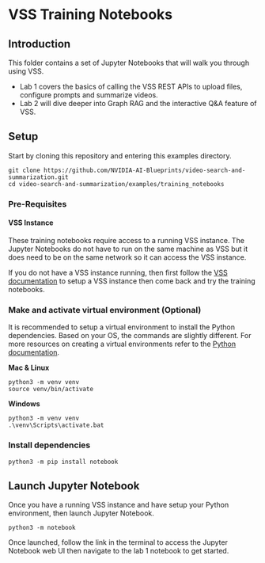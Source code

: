 # VSS Training Notebooks

## Introduction

This folder contains a set of Jupyter Notebooks that will walk you through using VSS. 

- Lab 1 covers the basics of calling the VSS REST APIs to upload files, configure prompts and summarize videos. 
- Lab 2 will dive deeper into Graph RAG and the interactive Q&A feature of VSS. 

## Setup 

Start by cloning this repository and entering this examples directory. 

```
git clone https://github.com/NVIDIA-AI-Blueprints/video-search-and-summarization.git
cd video-search-and-summarization/examples/training_notebooks
```

### Pre-Requisites 

#### VSS Instance 
These training notebooks require access to a running VSS instance. The Jupyter Notebooks do not have to run on the same machine as VSS but it does need to be on the same network so it can access the VSS instance. 

If you do not have a VSS instance running, then first follow the [VSS documentation](https://docs.nvidia.com/vss/latest/index.html) to setup a VSS instance then come back and try the training notebooks. 

### Make and activate virtual environment (Optional)

It is recommended to setup a virtual environment to install the Python dependencies. Based on your OS, the commands are slightly different. For more resources on creating a virtual environments refer to the [Python documentation](https://docs.python.org/3/tutorial/venv.html). 

**Mac & Linux**
```
python3 -m venv venv 
source venv/bin/activate
```

**Windows**
```
python3 -m venv venv 
.\venv\Scripts\activate.bat
```

### Install dependencies

```
python3 -m pip install notebook 
```

## Launch Jupyter Notebook 

Once you have a running VSS instance and have setup your Python environment, then launch Jupyter Notebook. 

```
python3 -m notebook 
```

Once launched, follow the link in the terminal to access the Jupyter Notebook web UI then navigate to the lab 1 notebook to get started. 


